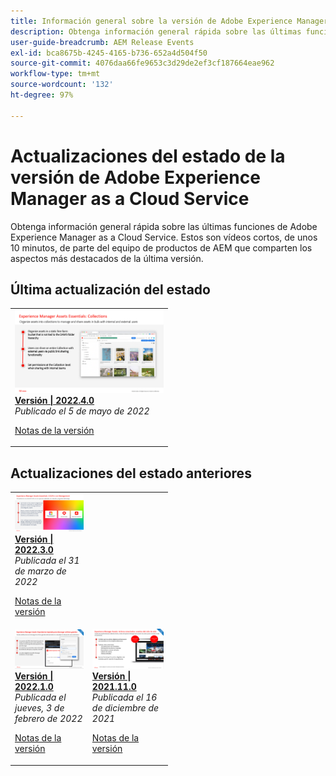```yaml
---
title: Información general sobre la versión de Adobe Experience Manager as a Cloud Service
description: Obtenga información general rápida sobre las últimas funciones de Adobe Experience Manager as a Cloud Service
user-guide-breadcrumb: AEM Release Events
exl-id: bca8675b-4245-4165-b736-652a4d504f50
source-git-commit: 4076daa66fe9653c3d29de2ef3cf187664eae962
workflow-type: tm+mt
source-wordcount: '132'
ht-degree: 97%

---
```


# Actualizaciones del estado de la versión de Adobe Experience Manager as a Cloud Service

Obtenga información general rápida sobre las últimas funciones de Adobe Experience Manager as a Cloud Service. Estos son vídeos cortos, de unos 10 minutos, de parte del equipo de productos de AEM que comparten los aspectos más destacados de la última versión.

## Última actualización del estado

<table style="max-width: 50%;">
<tr>
  <td>
    <a href="./2022/2022-4-0.md">
      <img alt="Versión 2022.4.0" src="./2022/assets/2022-4-0.png" />
    </a>
    <div>
      <a href="./2022/2022-4-0.md">
        <strong>Versión | 2022.4.0</strong>
        <br/>
      </a>
        <em>Publicado el 5 de mayo de 2022 </em>
    </div>
    <p>
      <a href="https://experienceleague.adobe.com/docs/experience-manager-cloud-service/content/release-notes/release-notes/release-notes-current.html?lang=es">Notas de la versión</a>
    <p>
  </td>
</tr>  
</table>

## Actualizaciones del estado anteriores

<table style="max-width: 50%;">
<tr>
  <td>
    <a href="./2022/2022-3-0.md">
      <img alt="Versión 2022.3.0" src="./2022/assets/2022-3-0.png" />
    </a>
    <div>
      <a href="./2022/2022-3-0.md">
        <strong>Versión | 2022.3.0</strong>
        <br/>
      </a>
        <em>Publicada el 31 de marzo de 2022 </em>
    </div>
    <p>
      <a href="https://experienceleague.adobe.com/docs/experience-manager-cloud-service/content/release-notes/release-notes/release-notes-current.html">Notas de la versión</a>
    <p>
  </td>
</tr> 
<tr>
  <td>
    <a href="./2022/2022-1-0.md">
      <img alt="Versión 2022-1-0" src="./2022/assets/2022-1-0.png" />
    </a>
    <div>
      <a href="./2022/2022-1-0.md">
        <strong>Versión | 2022.1.0</strong>
        <br/>
      </a>
        <em>Publicada el jueves, 3 de febrero de 2022 </em>
    </div>
    <p>
      <a href="https://experienceleague.adobe.com/docs/experience-manager-cloud-service/content/release-notes/release-notes/2022/release-notes-2022-1-0.html?lang=es">Notas de la versión</a>
    <p>
  </td>
  <td>
    <a href="./2021/2021-11-0.md">
      <img alt="Versión 2021.11.0 de AEM CS" src="./2021/assets/2021-11-0.png" />
    </a>
    <div>
    <a href="./2021/2021-11-0.md">
        <strong>Versión | 2021.11.0</strong>
        <br/>
      </a>
    <em>Publicada el 16 de diciembre de 2021</em>
    </div>
    <p>
      <a href="https://experienceleague.adobe.com/docs/experience-manager-cloud-service/content/release-notes/release-notes/2021/release-notes-2021-11-0.html?lang=es">Notas de la versión</a>
    <p>
  </td>
</tr>
</table>

